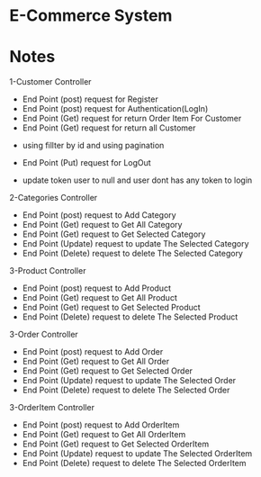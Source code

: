# E-Commerce System
# Notes

1-Customer Controller
* End Point (post) request for Register
* End Point (post) request for Authentication(LogIn)
* End Point (Get) request for return Order Item For Customer
* End Point (Get) request for return all Customer 
- using fillter by id and using pagination 
* End Point (Put) request for LogOut
- update token user to null and user dont has any token to login



2-Categories Controller
* End Point (post) request to Add Category 
* End Point (Get) request to Get All Category
* End Point (Get) request to Get Selected Category
* End Point (Update) request to update The Selected Category
* End Point (Delete) request to delete The Selected Category




3-Product Controller
* End Point (post) request to Add Product 
* End Point (Get) request to Get All Product
* End Point (Get) request to Get Selected Product
* End Point (Delete) request to delete The Selected Product

3-Order Controller
* End Point (post) request to Add Order 
* End Point (Get) request to Get All Order
* End Point (Get) request to Get Selected Order
* End Point (Update) request to update The Selected Order
* End Point (Delete) request to delete The Selected Order

3-OrderItem Controller
* End Point (post) request to Add OrderItem 
* End Point (Get) request to Get All OrderItem
* End Point (Get) request to Get Selected OrderItem
* End Point (Update) request to update The Selected OrderItem
* End Point (Delete) request to delete The Selected OrderItem
